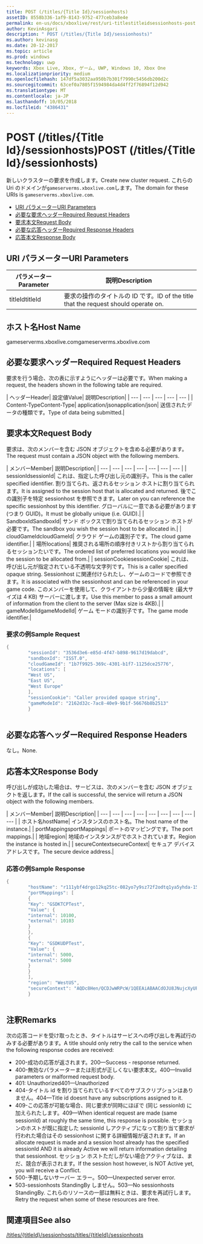 ```yaml
---
title: POST (/titles/{Title Id}/sessionhosts)
assetID: 8558b336-1af9-8143-9752-477ceb3a8e4e
permalink: en-us/docs/xboxlive/rest/uri-titlestitleidsessionhosts-post.html
author: KevinAsgari
description: " POST (/titles/{Title Id}/sessionhosts)"
ms.author: kevinasg
ms.date: 20-12-2017
ms.topic: article
ms.prod: windows
ms.technology: uwp
keywords: Xbox Live, Xbox, ゲーム, UWP, Windows 10, Xbox One
ms.localizationpriority: medium
ms.openlocfilehash: 147df5a3032aa950b7b301f7990c5456db200d2c
ms.sourcegitcommit: 63cef0a7805f1594984da4d4ff2f76894f12d942
ms.translationtype: MT
ms.contentlocale: ja-JP
ms.lasthandoff: 10/05/2018
ms.locfileid: "4386431"
---
```

# <a name="post-titlestitle-idsessionhosts"></a><span data-ttu-id="d228b-104">POST (/titles/{Title Id}/sessionhosts)</span><span class="sxs-lookup"><span data-stu-id="d228b-104">POST (/titles/{Title Id}/sessionhosts)</span></span>
<span data-ttu-id="d228b-105">新しいクラスターの要求を作成します。</span><span class="sxs-lookup"><span data-stu-id="d228b-105">Create new cluster request.</span></span> <span data-ttu-id="d228b-106">これらの Uri のドメインが`gameserverms.xboxlive.com`します。</span><span class="sxs-lookup"><span data-stu-id="d228b-106">The domain for these URIs is `gameserverms.xboxlive.com`.</span></span>
 
  * [<span data-ttu-id="d228b-107">URI パラメーター</span><span class="sxs-lookup"><span data-stu-id="d228b-107">URI Parameters</span></span>](#ID4EX)
  * [<span data-ttu-id="d228b-108">必要な要求ヘッダー</span><span class="sxs-lookup"><span data-stu-id="d228b-108">Required Request Headers</span></span>](#ID4EGB)
  * [<span data-ttu-id="d228b-109">要求本文</span><span class="sxs-lookup"><span data-stu-id="d228b-109">Request Body</span></span>](#ID4E5B)
  * [<span data-ttu-id="d228b-110">必要な応答ヘッダー</span><span class="sxs-lookup"><span data-stu-id="d228b-110">Required Response Headers</span></span>](#ID4ELD)
  * [<span data-ttu-id="d228b-111">応答本文</span><span class="sxs-lookup"><span data-stu-id="d228b-111">Response Body</span></span>](#ID4ESD)
 
<a id="ID4EX"></a>

 
## <a name="uri-parameters"></a><span data-ttu-id="d228b-112">URI パラメーター</span><span class="sxs-lookup"><span data-stu-id="d228b-112">URI Parameters</span></span>
 
| <span data-ttu-id="d228b-113">パラメーター</span><span class="sxs-lookup"><span data-stu-id="d228b-113">Parameter</span></span>| <span data-ttu-id="d228b-114">説明</span><span class="sxs-lookup"><span data-stu-id="d228b-114">Description</span></span>| 
| --- | --- | 
| <span data-ttu-id="d228b-115">titleId</span><span class="sxs-lookup"><span data-stu-id="d228b-115">titleId</span></span>| <span data-ttu-id="d228b-116">要求の操作のタイトルの ID です。</span><span class="sxs-lookup"><span data-stu-id="d228b-116">ID of the title that the request should operate on.</span></span>| 
  
<a id="ID5EG"></a>

 
## <a name="host-name"></a><span data-ttu-id="d228b-117">ホスト名</span><span class="sxs-lookup"><span data-stu-id="d228b-117">Host Name</span></span>

<span data-ttu-id="d228b-118">gameserverms.xboxlive.com</span><span class="sxs-lookup"><span data-stu-id="d228b-118">gameserverms.xboxlive.com</span></span>
 
<a id="ID4EGB"></a>

 
## <a name="required-request-headers"></a><span data-ttu-id="d228b-119">必要な要求ヘッダー</span><span class="sxs-lookup"><span data-stu-id="d228b-119">Required Request Headers</span></span>
 
<span data-ttu-id="d228b-120">要求を行う場合、次の表に示すようにヘッダーは必要です。</span><span class="sxs-lookup"><span data-stu-id="d228b-120">When making a request, the headers shown in the following table are required.</span></span>
 
| <span data-ttu-id="d228b-121">ヘッダー</span><span class="sxs-lookup"><span data-stu-id="d228b-121">Header</span></span>| <span data-ttu-id="d228b-122">設定値</span><span class="sxs-lookup"><span data-stu-id="d228b-122">Value</span></span>| <span data-ttu-id="d228b-123">説明</span><span class="sxs-lookup"><span data-stu-id="d228b-123">Description</span></span>| 
| --- | --- | --- | --- | --- | 
| <span data-ttu-id="d228b-124">Content-Type</span><span class="sxs-lookup"><span data-stu-id="d228b-124">Content-Type</span></span>| <span data-ttu-id="d228b-125">application/json</span><span class="sxs-lookup"><span data-stu-id="d228b-125">application/json</span></span>| <span data-ttu-id="d228b-126">送信されたデータの種類です。</span><span class="sxs-lookup"><span data-stu-id="d228b-126">Type of data being submitted.</span></span>| 
  
<a id="ID4E5B"></a>

 
## <a name="request-body"></a><span data-ttu-id="d228b-127">要求本文</span><span class="sxs-lookup"><span data-stu-id="d228b-127">Request Body</span></span>
 
<span data-ttu-id="d228b-128">要求は、次のメンバーを含む JSON オブジェクトを含める必要があります。</span><span class="sxs-lookup"><span data-stu-id="d228b-128">The request must contain a JSON object with the following members.</span></span>
 
| <span data-ttu-id="d228b-129">メンバー</span><span class="sxs-lookup"><span data-stu-id="d228b-129">Member</span></span>| <span data-ttu-id="d228b-130">説明</span><span class="sxs-lookup"><span data-stu-id="d228b-130">Description</span></span>| 
| --- | --- | --- | --- | --- | --- | --- | 
| <span data-ttu-id="d228b-131">sessionId</span><span class="sxs-lookup"><span data-stu-id="d228b-131">sessionId</span></span>| <span data-ttu-id="d228b-132">これは、指定した呼び出し元の識別子。</span><span class="sxs-lookup"><span data-stu-id="d228b-132">This is the caller specified identifier.</span></span> <span data-ttu-id="d228b-133">割り当てられ、返されるセッション ホストに割り当てられます。</span><span class="sxs-lookup"><span data-stu-id="d228b-133">It is assigned to the session host that is allocated and returned.</span></span> <span data-ttu-id="d228b-134">後でこの識別子を特定 sessionhost を参照できます。</span><span class="sxs-lookup"><span data-stu-id="d228b-134">Later on you can reference the specific sessionhost by this identifier.</span></span> <span data-ttu-id="d228b-135">グローバルに一意である必要があります (つまり GUID)。</span><span class="sxs-lookup"><span data-stu-id="d228b-135">It must be globally unique (i.e. GUID).</span></span>| 
| <span data-ttu-id="d228b-136">SandboxId</span><span class="sxs-lookup"><span data-stu-id="d228b-136">SandboxId</span></span>| <span data-ttu-id="d228b-137">サンド ボックスで割り当てられるセッション ホストが必要です。</span><span class="sxs-lookup"><span data-stu-id="d228b-137">The sandbox you wish the session host to be allocated in.</span></span>| 
| <span data-ttu-id="d228b-138">cloudGameId</span><span class="sxs-lookup"><span data-stu-id="d228b-138">cloudGameId</span></span>| <span data-ttu-id="d228b-139">クラウド ゲームの識別子です。</span><span class="sxs-lookup"><span data-stu-id="d228b-139">The cloud game identifier.</span></span>| 
| <span data-ttu-id="d228b-140">場所</span><span class="sxs-lookup"><span data-stu-id="d228b-140">locations</span></span>| <span data-ttu-id="d228b-141">推奨される場所の順序付きリストから割り当てられるセッションたいです。</span><span class="sxs-lookup"><span data-stu-id="d228b-141">The ordered list of preferred locations you would like the session to be allocated from.</span></span>| 
| <span data-ttu-id="d228b-142">sessionCookie</span><span class="sxs-lookup"><span data-stu-id="d228b-142">sessionCookie</span></span>| <span data-ttu-id="d228b-143">これは、呼び出し元が指定されている不透明な文字列です。</span><span class="sxs-lookup"><span data-stu-id="d228b-143">This is a caller specified opaque string.</span></span> <span data-ttu-id="d228b-144">Sessionhost に関連付けられたし、ゲームのコードで参照できます。</span><span class="sxs-lookup"><span data-stu-id="d228b-144">It is associated with the sessionhost and can be referenced in your game code.</span></span> <span data-ttu-id="d228b-145">このメンバーを使用して、クライアントから少量の情報を (最大サイズは 4 KB) サーバーに渡します。</span><span class="sxs-lookup"><span data-stu-id="d228b-145">Use this member to pass a small amount of information from the client to the server (Max size is 4KB).</span></span>| 
| <span data-ttu-id="d228b-146">gameModelId</span><span class="sxs-lookup"><span data-stu-id="d228b-146">gameModelId</span></span>| <span data-ttu-id="d228b-147">ゲーム モードの識別子です。</span><span class="sxs-lookup"><span data-stu-id="d228b-147">The game mode identifier.</span></span>| 
 
<a id="ID4EDD"></a>

 
### <a name="sample-request"></a><span data-ttu-id="d228b-148">要求の例</span><span class="sxs-lookup"><span data-stu-id="d228b-148">Sample Request</span></span>
 

```cpp
{
        "sessionId": "3536d3e6-e85d-4f47-b898-9617d19dabcd",
        "sandboxId": "ISST.0",
        "cloudGameId": "1b7f9925-369c-4301-b1f7-1125dce25776",
        "locations": [
        "West US",
        "East US",
        "West Europe"
        ],
        "sessionCookie": "Caller provided opaque string",
        "gameModeId": "2162d32c-7ac8-40e9-9b1f-56676b8b2513"
        }
      
```

   
<a id="ID4ELD"></a>

 
## <a name="required-response-headers"></a><span data-ttu-id="d228b-149">必要な応答ヘッダー</span><span class="sxs-lookup"><span data-stu-id="d228b-149">Required Response Headers</span></span>
 
<span data-ttu-id="d228b-150">なし。</span><span class="sxs-lookup"><span data-stu-id="d228b-150">None.</span></span>
  
<a id="ID4ESD"></a>

 
## <a name="response-body"></a><span data-ttu-id="d228b-151">応答本文</span><span class="sxs-lookup"><span data-stu-id="d228b-151">Response Body</span></span>
 
<span data-ttu-id="d228b-152">呼び出しが成功した場合は、サービスは、次のメンバーを含む JSON オブジェクトを返します。</span><span class="sxs-lookup"><span data-stu-id="d228b-152">If the call is successful, the service will return a JSON object with the following members.</span></span>
 
| <span data-ttu-id="d228b-153">メンバー</span><span class="sxs-lookup"><span data-stu-id="d228b-153">Member</span></span>| <span data-ttu-id="d228b-154">説明</span><span class="sxs-lookup"><span data-stu-id="d228b-154">Description</span></span>| 
| --- | --- | --- | --- | --- | --- | --- | --- | --- | 
| <span data-ttu-id="d228b-155">ホスト名</span><span class="sxs-lookup"><span data-stu-id="d228b-155">hostName</span></span>| <span data-ttu-id="d228b-156">インスタンスのホスト名。</span><span class="sxs-lookup"><span data-stu-id="d228b-156">The host name of the instance.</span></span>| 
| <span data-ttu-id="d228b-157">portMappings</span><span class="sxs-lookup"><span data-stu-id="d228b-157">portMappings</span></span>| <span data-ttu-id="d228b-158">ポートのマッピングです。</span><span class="sxs-lookup"><span data-stu-id="d228b-158">The port mappings.</span></span>| 
| <span data-ttu-id="d228b-159">地域</span><span class="sxs-lookup"><span data-stu-id="d228b-159">region</span></span>| <span data-ttu-id="d228b-160">地域のインスタンスがでホストされています。</span><span class="sxs-lookup"><span data-stu-id="d228b-160">Region the instance is hosted in.</span></span>| 
| <span data-ttu-id="d228b-161">secureContext</span><span class="sxs-lookup"><span data-stu-id="d228b-161">secureContext</span></span>| <span data-ttu-id="d228b-162">セキュア デバイス アドレスです。</span><span class="sxs-lookup"><span data-stu-id="d228b-162">The secure device address.</span></span>| 
 
<a id="ID4ESE"></a>

 
### <a name="sample-response"></a><span data-ttu-id="d228b-163">応答の例</span><span class="sxs-lookup"><span data-stu-id="d228b-163">Sample Response</span></span>
 

```cpp
{
        "hostName": "r111ybf4drgo12kq25tc-082yo7y9sz72f2odtq1ya5yhda-155169995-ncus.cloudapp.net",
        "portMappings": [
        {
        "Key": "GSDKTCPTest",
        "Value": {
        "internal": 10100,
        "external": 10103
        }
        },
        {
        "Key": "GSDKUDPTest",
        "Value": {
        "internal": 5000,
        "external": 5000
        }
        }
        ],
        "region": "WestUS",
        "secureContext": "AQDc8Hen/QCDJwWRPcW/1QEEAiABAACdOJU8JNujcXyUPwUBCnue+g=="
        }
      
```

   
<a id="remarks"></a>

 
## <a name="remarks"></a><span data-ttu-id="d228b-164">注釈</span><span class="sxs-lookup"><span data-stu-id="d228b-164">Remarks</span></span>
 
<span data-ttu-id="d228b-165">次の応答コードを受け取ったとき、タイトルはサービスへの呼び出しを再試行のみする必要があります。</span><span class="sxs-lookup"><span data-stu-id="d228b-165">A title should only retry the call to the service when the following response codes are received:</span></span>
 
   * <span data-ttu-id="d228b-166">200-成功の応答が返されます。</span><span class="sxs-lookup"><span data-stu-id="d228b-166">200—Success - response returned.</span></span>
   * <span data-ttu-id="d228b-167">400-無効なパラメーターまたは形式が正しくない要求本文。</span><span class="sxs-lookup"><span data-stu-id="d228b-167">400—Invalid parameters or malformed request body.</span></span>
   * <span data-ttu-id="d228b-168">401: Unauthorized</span><span class="sxs-lookup"><span data-stu-id="d228b-168">401—Unauthorized</span></span>
   * <span data-ttu-id="d228b-169">404-タイトル id を割り当てられているすべてのサブスクリプションはありません。</span><span class="sxs-lookup"><span data-stu-id="d228b-169">404—Title id doesnt have any subscriptions assigned to it.</span></span>
   * <span data-ttu-id="d228b-170">409-この応答が可能な場合、同じ要求が同時にほぼで (同じ sessionId) に加えられたします。</span><span class="sxs-lookup"><span data-stu-id="d228b-170">409—When identical request are made (same sessionId) at roughly the same time, this response is possible.</span></span> <span data-ttu-id="d228b-171">セッションのホストが既に指定した sessionId しアクティブになって割り当て要求が行われた場合はその sessionhost に関する詳細情報が返されます。</span><span class="sxs-lookup"><span data-stu-id="d228b-171">If an allocate request is made and a session host already has the specified sessionId AND it is already Active we will return information detailing that sessionhost.</span></span> <span data-ttu-id="d228b-172">セッション ホストただしがない場合アクティブなは、まだ、競合が表示されます。</span><span class="sxs-lookup"><span data-stu-id="d228b-172">If the session host however, is NOT Active yet, you will receive a Conflict.</span></span>
   * <span data-ttu-id="d228b-173">500-予期しないサーバー エラー。</span><span class="sxs-lookup"><span data-stu-id="d228b-173">500—Unexpected server error.</span></span>
   * <span data-ttu-id="d228b-174">503-sessionhosts StandingBy しません。</span><span class="sxs-lookup"><span data-stu-id="d228b-174">503—No sessionhosts StandingBy.</span></span> <span data-ttu-id="d228b-175">これらのリソースの一部は無料ときは、要求を再試行します。</span><span class="sxs-lookup"><span data-stu-id="d228b-175">Retry the request when some of these resources are free.</span></span>
   
<a id="ID4EFG"></a>

 
## <a name="see-also"></a><span data-ttu-id="d228b-176">関連項目</span><span class="sxs-lookup"><span data-stu-id="d228b-176">See also</span></span>
 [<span data-ttu-id="d228b-177">/titles/{titleId}/sessionhosts</span><span class="sxs-lookup"><span data-stu-id="d228b-177">/titles/{titleId}/sessionhosts</span></span>](uri-titlestitleidsessionhosts.md)

  